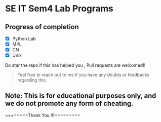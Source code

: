# SE IT Sem4 Lab Programs

## Progress of completion
- [x] Python Lab
- [x] MPL
- [x] CN
- [x] Unix

Do star the repo if this has helped you , Pull requests are welcomed!!
<blockquote>
Feel free to reach out to me if you have any doubts or feedbacks regarding this.<br>
</blockquote>

## Note: This is for educational purposes only, and we do not promote any form of cheating.
========Thank You !!!=========
